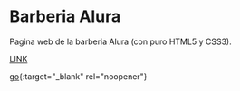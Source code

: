 # Barberia Alura

Pagina web de la barberia Alura (con puro HTML5 y CSS3).

[LINK](https://juanmatiaspinat.github.io/barberiaAlura/)


[go](https://juanmatiaspinat.github.io/barberiaAlura/){:target="_blank" rel="noopener"}
